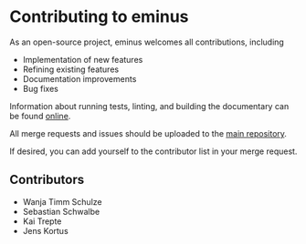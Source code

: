 # Contributing to eminus

As an open-source project, eminus welcomes all contributions, including

* Implementation of new features
* Refining existing features
* Documentation improvements
* Bug fixes

Information about running tests, linting, and building the documentary can be found [online](https://nextdft.gitlab.io/eminus/further.html).

All merge requests and issues should be uploaded to the [main repository](https://gitlab.com/nextdft/eminus).

If desired, you can add yourself to the contributor list in your merge request.

## Contributors
* Wanja Timm Schulze
* Sebastian Schwalbe
* Kai Trepte
* Jens Kortus
